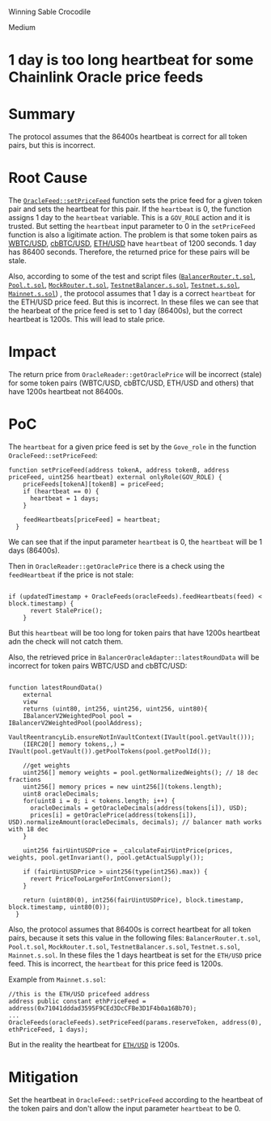 Winning Sable Crocodile

Medium

# 1 day is too long heartbeat for some Chainlink Oracle price feeds

# Summary

The protocol assumes that the 86400s heartbeat is correct for all token pairs, but this is incorrect.

# Root Cause

The [`OracleFeed::setPriceFeed`](https://github.com/sherlock-audit/2024-12-plaza-finance/blob/14a962c52a8f4731bbe4655a2f6d0d85e144c7c2/plaza-evm/src/OracleFeeds.sol#L26-L34) function sets the price feed for a given token pair and sets the heartbeat for this pair. If the `heartbeat` is 0, the function assigns 1 day to the `heartbeat` variable. This is a `GOV_ROLE` action and it is trusted. But setting the `heartbeat` input parameter to 0 in the `setPriceFeed` function is also a ligitimate action. The problem is that some token pairs as [WBTC/USD](https://docs.chain.link/data-feeds/price-feeds/addresses?network=base&page=1&search=WBTC%2FUSD), [cbBTC/USD](https://docs.chain.link/data-feeds/price-feeds/addresses?network=base&page=1&search=cbBTC%2FUSD), [ETH/USD](https://docs.chain.link/data-feeds/price-feeds/addresses?network=base&page=1&search=ETH%2FUSD) have `heartbeat` of 1200 seconds. 1 day has 86400 seconds. Therefore, the returned price for these pairs will be stale.

Also, according to some of the test and script files ([`BalancerRouter.t.sol`](https://github.com/sherlock-audit/2024-12-plaza-finance/blob/14a962c52a8f4731bbe4655a2f6d0d85e144c7c2/plaza-evm/test/BalancerRouter.t.sol#L132), [`Pool.t.sol`](https://github.com/sherlock-audit/2024-12-plaza-finance/blob/14a962c52a8f4731bbe4655a2f6d0d85e144c7c2/plaza-evm/test/Pool.t.sol#L74), [`MockRouter.t.sol`](https://github.com/sherlock-audit/2024-12-plaza-finance/blob/14a962c52a8f4731bbe4655a2f6d0d85e144c7c2/plaza-evm/test/MockRouter.t.sol#L62), [`TestnetBalancer.s.sol`](https://github.com/sherlock-audit/2024-12-plaza-finance/blob/14a962c52a8f4731bbe4655a2f6d0d85e144c7c2/plaza-evm/script/TestnetBalancer.s.sol#L99), [`Testnet.s.sol`](https://github.com/sherlock-audit/2024-12-plaza-finance/blob/14a962c52a8f4731bbe4655a2f6d0d85e144c7c2/plaza-evm/script/Testnet.s.sol#L99), [`Mainnet.s.sol`](https://github.com/sherlock-audit/2024-12-plaza-finance/blob/14a962c52a8f4731bbe4655a2f6d0d85e144c7c2/plaza-evm/script/Mainnet.s.sol#L69)) , the protocol assumes that 1 day is a correct `heartbeat` for the ETH/USD price feed. But this is incorrect. In these files we can see that the hearbeat of the price feed is set to 1 day (86400s), but the correct heartbeat is 1200s. This will lead to stale price.

# Impact

The return price from `OracleReader::getOraclePrice` will be incorrect (stale) for some token pairs (WBTC/USD, cbBTC/USD, ETH/USD and others) that have 1200s heartbeat not 86400s.

# PoC

The `heartbeat` for a given price feed is set by the `Gove_role` in the function `OracleFeed::setPriceFeed`:

```solidity
function setPriceFeed(address tokenA, address tokenB, address priceFeed, uint256 heartbeat) external onlyRole(GOV_ROLE) {
    priceFeeds[tokenA][tokenB] = priceFeed;
    if (heartbeat == 0) {
      heartbeat = 1 days;
    }

    feedHeartbeats[priceFeed] = heartbeat;
  }

```
We can see that if the input parameter `heartbeat` is 0, the `heartbeat` will be 1 days (86400s). 

Then in `OracleReader::getOraclePrice` there is a check using the `feedHeartbeat` if the price is not stale:

```solidity

if (updatedTimestamp + OracleFeeds(oracleFeeds).feedHeartbeats(feed) < block.timestamp) {
      revert StalePrice();
    }

```
But this `heartbeat` will be too long for token pairs that have 1200s heartbeat adn the check will not catch them.

Also, the retrieved price in `BalancerOracleAdapter::latestRoundData` will be incorrect for token pairs WBTC/USD and cbBTC/USD:

```solidity

function latestRoundData()
    external
    view
    returns (uint80, int256, uint256, uint256, uint80){
    IBalancerV2WeightedPool pool = IBalancerV2WeightedPool(poolAddress);
    VaultReentrancyLib.ensureNotInVaultContext(IVault(pool.getVault()));
    (IERC20[] memory tokens,,) = IVault(pool.getVault()).getPoolTokens(pool.getPoolId());
    
    //get weights
    uint256[] memory weights = pool.getNormalizedWeights(); // 18 dec fractions
    uint256[] memory prices = new uint256[](tokens.length);
    uint8 oracleDecimals;
    for(uint8 i = 0; i < tokens.length; i++) {
      oracleDecimals = getOracleDecimals(address(tokens[i]), USD);
      prices[i] = getOraclePrice(address(tokens[i]), USD).normalizeAmount(oracleDecimals, decimals); // balancer math works with 18 dec
    }

    uint256 fairUintUSDPrice = _calculateFairUintPrice(prices, weights, pool.getInvariant(), pool.getActualSupply());

    if (fairUintUSDPrice > uint256(type(int256).max)) {
      revert PriceTooLargeForIntConversion();
    }

    return (uint80(0), int256(fairUintUSDPrice), block.timestamp, block.timestamp, uint80(0));
  }

```

Also, the protocol assumes that 86400s is correct heartbeat for all token pairs, because it sets this value in the following files: `BalancerRouter.t.sol`, `Pool.t.sol`, `MockRouter.t.sol`, `TestnetBalancer.s.sol`, `Testnet.s.sol`, `Mainnet.s.sol`. In these files the 1 days heartbeat is set for the `ETH/USD` price feed. This is incorrect, the `heartbeat` for this price feed is 1200s.

Example from `Mainnet.s.sol`:

```solidity
//this is the ETH/USD pricefeed address
address public constant ethPriceFeed = address(0x71041dddad3595F9CEd3DcCFBe3D1F4b0a16Bb70);
...
OracleFeeds(oracleFeeds).setPriceFeed(params.reserveToken, address(0), ethPriceFeed, 1 days);

```

But in the reality the heartbeat for [`ETH/USD`](https://docs.chain.link/data-feeds/price-feeds/addresses?network=base&page=1&search=0x71041dddad3595F9CEd3DcCFBe3D1F4b0a16Bb70) is 1200s.

# Mitigation

Set the heartbeat in `OracleFeed::setPriceFeed` according to the heartbeat of the token pairs and don't allow the input parameter `heartbeat` to be 0.